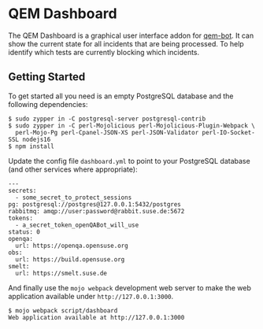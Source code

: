 # QEM Dashboard

  The QEM Dashboard is a graphical user interface addon for [qem-bot](https://github.com/openSUSE/qem-bot). It can show the current
  state for all incidents that are being processed. To help identify which tests are currently blocking which incidents.

## Getting Started

  To get started all you need is an empty PostgreSQL database and the following dependencies:

    $ sudo zypper in -C postgresql-server postgresql-contrib
    $ sudo zypper in -C perl-Mojolicious perl-Mojolicious-Plugin-Webpack \
      perl-Mojo-Pg perl-Cpanel-JSON-XS perl-JSON-Validator perl-IO-Socket-SSL nodejs16
    $ npm install

  Update the config file `dashboard.yml` to point to your PostgreSQL database (and other services where appropriate):

    ---
    secrets:
      - some_secret_to_protect_sessions
    pg: postgresql://postgres@127.0.0.1:5432/postgres
    rabbitmq: amqp://user:password@rabbit.suse.de:5672
    tokens:
      - a_secret_token_openQABot_will_use
    status: 0
    openqa:
      url: https://openqa.opensuse.org
    obs:
      url: https://build.opensuse.org
    smelt:
      url: https://smelt.suse.de


  And finally use the `mojo webpack` development web server to make the web application available under
  `http://127.0.0.1:3000`.

    $ mojo webpack script/dashboard
    Web application available at http://127.0.0.1:3000
